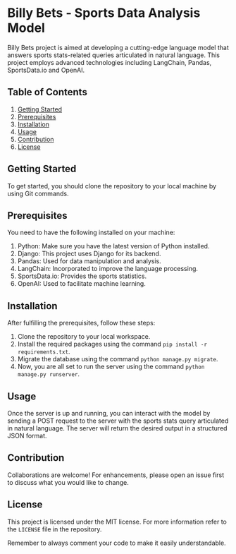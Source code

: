 # Billy Bets - Sports Data Analysis Model

Billy Bets project is aimed at developing a cutting-edge language model that answers sports stats-related queries articulated in natural language. This project employs advanced technologies including LangChain, Pandas, SportsData.io and OpenAI.

## Table of Contents

1. [Getting Started](#gettingstarted)
2. [Prerequisites](#prerequisites)
3. [Installation](#installation)
4. [Usage](#usage)
5. [Contribution](#contribution)
6. [License](#license)

## Getting Started <a name = "gettingstarted"></a>

To get started, you should clone the repository to your local machine by using Git commands.

## Prerequisites <a name = "prerequisites"></a>

You need to have the following installed on your machine:

1. Python: Make sure you have the latest version of Python installed.
2. Django: This project uses Django for its backend.
3. Pandas: Used for data manipulation and analysis.
4. LangChain: Incorporated to improve the language processing.
5. SportsData.io: Provides the sports statistics.
6. OpenAI: Used to facilitate machine learning.

## Installation <a name = "installation"></a>

After fulfilling the prerequisites, follow these steps:

1. Clone the repository to your local workspace.
2. Install the required packages using the command `pip install -r requirements.txt`.
3. Migrate the database using the command `python manage.py migrate`.
4. Now, you are all set to run the server using the command `python manage.py runserver`.

## Usage <a name = "usage"></a>

Once the server is up and running, you can interact with the model by sending a POST request to the server with the sports stats query articulated in natural language. The server will return the desired output in a structured JSON format.

## Contribution <a name = "contribution"></a>

Collaborations are welcome! For enhancements, please open an issue first to discuss what you would like to change.

## License <a name = "license"></a>

This project is licensed under the MIT license. For more information refer to the `LICENSE` file in the repository.

Remember to always comment your code to make it easily understandable.
